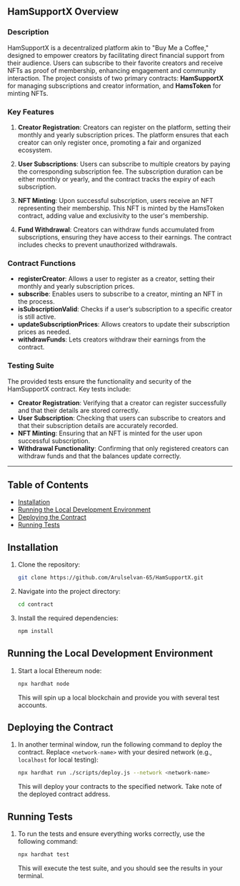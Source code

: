 ## HamSupportX Overview

### Description
HamSupportX is a decentralized platform akin to "Buy Me a Coffee," designed to empower creators by facilitating direct financial support from their audience. Users can subscribe to their favorite creators and receive NFTs as proof of membership, enhancing engagement and community interaction. The project consists of two primary contracts: **HamSupportX** for managing subscriptions and creator information, and **HamsToken** for minting NFTs.

### Key Features
1. **Creator Registration**: Creators can register on the platform, setting their monthly and yearly subscription prices. The platform ensures that each creator can only register once, promoting a fair and organized ecosystem.

2. **User Subscriptions**: Users can subscribe to multiple creators by paying the corresponding subscription fee. The subscription duration can be either monthly or yearly, and the contract tracks the expiry of each subscription.

3. **NFT Minting**: Upon successful subscription, users receive an NFT representing their membership. This NFT is minted by the HamsToken contract, adding value and exclusivity to the user's membership.

4. **Fund Withdrawal**: Creators can withdraw funds accumulated from subscriptions, ensuring they have access to their earnings. The contract includes checks to prevent unauthorized withdrawals.

### Contract Functions
- **registerCreator**: Allows a user to register as a creator, setting their monthly and yearly subscription prices.
- **subscribe**: Enables users to subscribe to a creator, minting an NFT in the process.
- **isSubscriptionValid**: Checks if a user’s subscription to a specific creator is still active.
- **updateSubscriptionPrices**: Allows creators to update their subscription prices as needed.
- **withdrawFunds**: Lets creators withdraw their earnings from the contract.

### Testing Suite
The provided tests ensure the functionality and security of the HamSupportX contract. Key tests include:
- **Creator Registration**: Verifying that a creator can register successfully and that their details are stored correctly.
- **User Subscription**: Checking that users can subscribe to creators and that their subscription details are accurately recorded.
- **NFT Minting**: Ensuring that an NFT is minted for the user upon successful subscription.
- **Withdrawal Functionality**: Confirming that only registered creators can withdraw funds and that the balances update correctly.

---

## Table of Contents

- [Installation](#installation)
- [Running the Local Development Environment](#running-the-local-development-environment)
- [Deploying the Contract](#deploying-the-contract)
- [Running Tests](#running-tests)


## Installation

1. Clone the repository:

   ```bash
   git clone https://github.com/Arulselvan-65/HamSupportX.git
   ```

2. Navigate into the project directory:

   ```bash
   cd contract
   ```

3. Install the required dependencies:

   ```bash
   npm install
   ```

## Running the Local Development Environment

1. Start a local Ethereum node:

   ```bash
   npx hardhat node
   ```

   This will spin up a local blockchain and provide you with several test accounts.

## Deploying the Contract

1. In another terminal window, run the following command to deploy the contract. Replace `<network-name>` with your desired network (e.g., `localhost` for local testing):

   ```bash
   npx hardhat run ./scripts/deploy.js --network <network-name>
   ```

   This will deploy your contracts to the specified network. Take note of the deployed contract address.

## Running Tests

1. To run the tests and ensure everything works correctly, use the following command:

   ```bash
   npx hardhat test
   ```

   This will execute the test suite, and you should see the results in your terminal.

